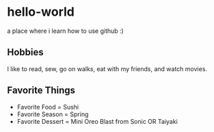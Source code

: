 # hello-world
a place where i learn how to use github :)

## Hobbies 
  I like to read, sew, go on walks, eat with my friends, and watch movies. 

## Favorite Things

  * Favorite Food = Sushi
  * Favorite Season = Spring
  * Favorite Dessert = Mini Oreo Blast from Sonic OR Taiyaki
